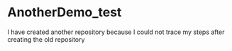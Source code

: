 # AnotherDemo_test
I have created another repository because I could not trace my steps after creating the old repository
